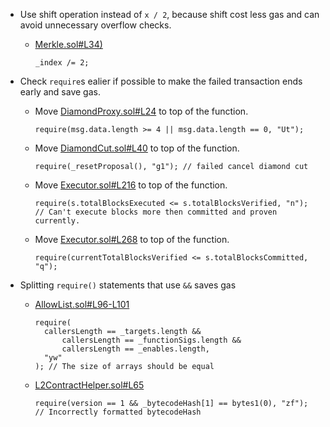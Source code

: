 * Use shift operation instead of `x / 2`, because shift cost less gas and can avoid unnecessary overflow checks.
  - [Merkle.sol#L34)](https://github.com/code-423n4/2022-10-zksync/blob/456078b53a6d09636b84522ac8f3e8049e4e3af5/ethereum/contracts/zksync/libraries/Merkle.sol#L34)
    ```
    _index /= 2;
    ```

* Check `require`s ealier if possible to make the failed transaction ends early and save gas.
  - Move [DiamondProxy.sol#L24](https://github.com/code-423n4/2022-10-zksync/blob/456078b53a6d09636b84522ac8f3e8049e4e3af5/ethereum/contracts/zksync/DiamondProxy.sol#L24) to top of the function.
    ```
    require(msg.data.length >= 4 || msg.data.length == 0, "Ut");
    ```
  - Move [DiamondCut.sol#L40](https://github.com/code-423n4/2022-10-zksync/blob/456078b53a6d09636b84522ac8f3e8049e4e3af5/ethereum/contracts/zksync/facets/DiamondCut.sol#L40) to top of the function.
    ```
    require(_resetProposal(), "g1"); // failed cancel diamond cut
    ```
  - Move [Executor.sol#L216](https://github.com/code-423n4/2022-10-zksync/blob/456078b53a6d09636b84522ac8f3e8049e4e3af5/ethereum/contracts/zksync/facets/Executor.sol#L216) to top of the function.
    ```
    require(s.totalBlocksExecuted <= s.totalBlocksVerified, "n"); // Can't execute blocks more then committed and proven currently.
    ```
  - Move [Executor.sol#L268](https://github.com/code-423n4/2022-10-zksync/blob/456078b53a6d09636b84522ac8f3e8049e4e3af5/ethereum/contracts/zksync/facets/Executor.sol#L268) to top of the function.
    ```
    require(currentTotalBlocksVerified <= s.totalBlocksCommitted, "q");
    ```
* Splitting `require()` statements that use `&&` saves gas
  - [AllowList.sol#L96-L101](https://github.com/code-423n4/2022-10-zksync/blob/456078b53a6d09636b84522ac8f3e8049e4e3af5/ethereum/contracts/common/AllowList.sol#L96-L101)
    ```
    require(
      callersLength == _targets.length &&
          callersLength == _functionSigs.length &&
          callersLength == _enables.length,
      "yw"
    ); // The size of arrays should be equal
    ```
  - [L2ContractHelper.sol#L65](https://github.com/code-423n4/2022-10-zksync/blob/456078b53a6d09636b84522ac8f3e8049e4e3af5/ethereum/contracts/common/L2ContractHelper.sol#L65)
    ```
    require(version == 1 && _bytecodeHash[1] == bytes1(0), "zf"); // Incorrectly formatted bytecodeHash
    ```


